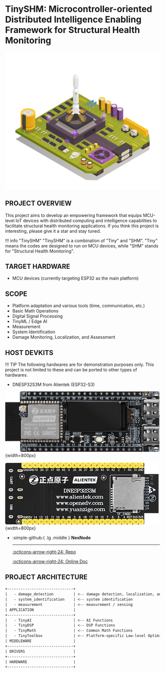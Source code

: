 # TinySHM: Microcontroller-oriented Distributed Intelligence Enabling Framework for Structural Health Monitoring

![cover](cover.jpg)

## PROJECT OVERVIEW

This project aims to develop an empowering framework that equips MCU-level IoT devices with distributed computing and intelligence capabilities to facilitate structural health monitoring applications. If you think this project is interesting, please give it a star and stay tuned.

!!! info "TinySHM"
    "TinySHM" is a combination of "Tiny" and "SHM". "Tiny" means the codes are designed to run on MCU devices, while "SHM" stands for "Structural Health Monitoring".

## TARGET HARDWARE

- MCU devices (currently targeting ESP32 as the main platform)

## SCOPE

- Platform adaptation and various tools (time, communication, etc.)
- Basic Math Operations
- Digital Signal Processing
- TinyML / Edge AI
- Measurement
- System Identification
- Damage Monitoring, Localization, and Assessment

## HOST DEVKITS

!!! TIP 
    The following hardwares are for demonstration purposes only. This project is not limited to these and can be ported to other types of hardwares.

- DNESP32S3M from Alientek (ESP32-S3)

![DNESP32S3M](DNESP32S3M.png){width=800px}

![DNESP32S3M-BACK](DNESP32S3M-BACK.png){width=800px}

<div class="grid cards" markdown>

-   :simple-github:{ .lg .middle } __NexNode__

    ---

    [:octicons-arrow-right-24: <a href="https://github.com/Shuaiwen-Cui/NexNode.git" target="_blank"> Repo </a>](#)

    [:octicons-arrow-right-24: <a href="https://shuaiwen-cui.github.io/NexNode/" target="_blank"> Online Doc </a>](#)


</div>

## PROJECT ARCHITECTURE

```txt
+------------------------------+
|   - damage_detection         | <-- damage detection, localization, and assessment
|   - system_identification    | <-- system identification
|   - measurement              | <-- measurement / sensing
| APPLICATION                  |
+------------------------------+
|   - TinyAI                   | <-- AI Functions
|   - TinyDSP                  | <-- DSP Functions
|   - TinyMath                 | <-- Common Math Functions
|   - TinyToolbox              | <-- Platform-specific Low-level Optimization + Various Utilities
| MIDDLEWARE                   |
+------------------------------+
| DRIVERS                      |
+------------------------------+
| HARDWARE                     |
+------------------------------+

```